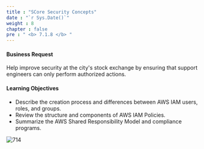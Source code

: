 ```yaml
---
title : "SCore Security Concepts"
date : "`r Sys.Date()`"
weight : 8
chapter : false
pre : " <b> 7.1.8 </b> "
---
```


#### Business Request
Help improve security at the city's stock exchange by ensuring that support engineers can only perform authorized actions.

#### Learning Objectives
- Describe the creation process and differences between AWS IAM users, roles, and groups.
- Review the structure and components of AWS IAM Policies.
- Summarize the AWS Shared Responsibility Model and compliance programs.

![714](/thedevops/images/7-projects/7.1-cquest/8.png?featherlight=false&width=90pc)